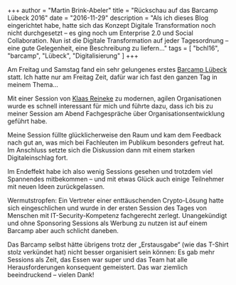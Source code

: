 +++
author = "Martin Brink-Abeler"
title = "Rückschau auf das Barcamp Lübeck 2016"
date = "2016-11-29"
description = "Als ich dieses Blog eingerichtet habe, hatte sich das Konzept Digitale Transformation noch nicht durchgesetzt – es ging noch um Enterprise 2.0 und Social Collaboration. Nun ist die Digitale Transformation auf jeder Tagesordnung – eine gute Gelegenheit, eine Beschreibung zu liefern..."
tags = [
"bchl16", "barcamp", "Lübeck", "Digitalisierung" 
]
+++



Am Freitag und Samstag fand ein sehr gelungenes erstes [Barcamp Lübeck](http://www.barcamp-luebeck.de/) statt. Ich hatte nur am Freitag Zeit, dafür war ich fast den ganzen Tag in meinem Thema…
<!--more-->


Mit einer Session von [Klaas Reineke](http://xing.to/KlaasReineke) zu modernen, agilen Organisationen wurde es schnell interessant für mich und führte dazu, dass ich bis zu meiner Session am Abend Fachgespräche über Organisationsentwicklung geführt habe.

Meine Session füllte glücklicherweise den Raum und kam dem Feedback nach gut an, was mich bei Fachleuten im Publikum besonders gefreut hat. Im Anschluss setzte sich die Diskussion dann mit einem starken Digitaleinschlag fort.

Im Endeffekt habe ich also wenig Sessions gesehen und trotzdem viel Spannendes mitbekommen  – und mit etwas Glück auch einige Teilnehmer mit neuen Ideen zurückgelassen.

Wermutstropfen: Ein Vertreter einer enttäuschenden Crypto-Lösung hatte sich eingeschlichen und wurde in der ersten Session des Tages von Menschen mit IT-Security-Kompetenz fachgerecht zerlegt. Unangekündigt und ohne Sponsoring Sessions als Werbung zu nutzen ist auf einem Barcamp aber auch schlicht daneben.

Das Barcamp selbst hätte übrigens trotz der „Erstausgabe“ (wie das T-Shirt stolz verkündet hat)  nicht besser organisiert sein können: Es gab mehr Sessions als Zeit, das Essen war super und das Team hat alle Herausforderungen konsequent gemeistert. Das war ziemlich beeindruckend – vielen Dank!
